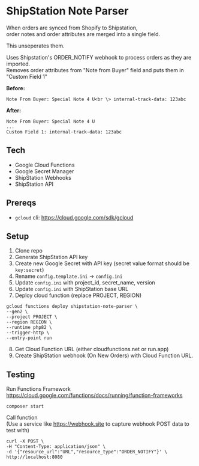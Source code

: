 # ShipStation Note Parser

When orders are synced from Shopify to Shipstation,  
order notes and order attributes are merged into a single field.

This unseperates them.

Uses Shipstation's ORDER_NOTIFY webhook to process orders as they are imported.  
Removes order attributes from "Note from Buyer" field and puts them in "Custom Field 1"

**Before:**
```
Note From Buyer: Special Note 4 U<br \> internal-track-data: 123abc
```
**After:**
```
Note From Buyer: Special Note 4 U
...
Custom Field 1: internal-track-data: 123abc
```

## Tech
- Google Cloud Functions
- Google Secret Manager
- ShipStation Webhooks 
- ShipStation API

## Prereqs
- `gcloud` cli: https://cloud.google.com/sdk/gcloud

## Setup
1. Clone repo
2. Generate ShipStation API key
3. Create new Google Secret with API key (secret value format should be `key:secret`)
4. Rename `config.template.ini` -> `config.ini`
5. Update `config.ini` with project_id, secret_name, version
6. Update `config.ini` with ShipStation base URL
7. Deploy cloud function (replace PROJECT, REGION)
```
gcloud functions deploy shipstation-note-parser \
--gen2 \
--project PROJECT \
--region REGION \
--runtime php82 \
--trigger-http \
--entry-point run 
```
8. Get Cloud Function URL (either cloudfunctions.net or run.app)
9. Create ShipStation webhook (On New Orders) with Cloud Function URL.

## Testing
Run Functions Framework  
https://cloud.google.com/functions/docs/running/function-frameworks

```
composer start
```

Call function  
(Use a service like https://webhook.site to capture webhook POST data to test with)

```
curl -X POST \
-H "Content-Type: application/json" \
-d '{"resource_url":"URL","resource_type":"ORDER_NOTIFY"}' \
http://localhost:8080
```



